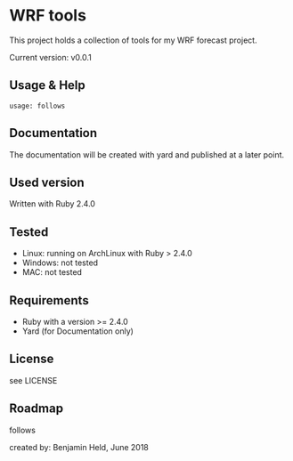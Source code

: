 # WRF tools

This project holds a collection of tools for my WRF forecast project.

Current version: v0.0.1

## Usage & Help
```
usage: follows
```

## Documentation
The documentation will be created with yard and published at a later point.

## Used version
Written with Ruby 2.4.0

## Tested
* Linux: running on ArchLinux with Ruby > 2.4.0
* Windows: not tested
* MAC: not tested

## Requirements
* Ruby with a version >= 2.4.0
* Yard (for Documentation only)

## License
see LICENSE

## Roadmap
follows

created by: Benjamin Held, June 2018
